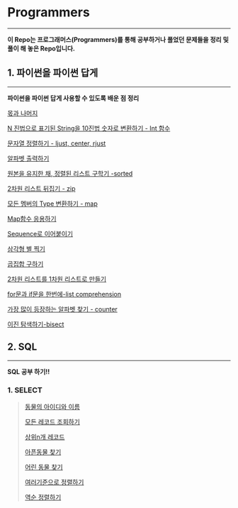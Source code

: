 # Programmers

--------------------

 **이 Repo는 프로그래머스(Programmers)를 통해 공부하거나 풀었던 문제들을 정리 및 풀이 해 놓은 Repo입니다.**



## 1. 파이썬을 파이썬 답게

-----------

**파이썬을 파이썬 답게 사용할 수 있도록 배운 점 정리**

[몫과 나머지](https://github.com/ujusy/Programmers/blob/master/%5BPYTHON%5D%EB%AA%AB%EA%B3%BC%20%EB%82%98%EB%A8%B8%EC%A7%80.md)

[N 진법으로 표기된 String을 10진법 숫자로 변환하기 - Int 함수](https://github.com/ujusy/Programmers/blob/master/%5BPYTHON%5DN%20%EC%A7%84%EB%B2%95%EC%9C%BC%EB%A1%9C%20%ED%91%9C%EA%B8%B0%EB%90%9C%20String%EC%9D%84%2010%EC%A7%84%EB%B2%95%20%EC%88%AB%EC%9E%90%EB%A1%9C%20%EB%B3%80%ED%99%98%ED%95%98%EA%B8%B0%20-Int%20%ED%95%A8%EC%88%98.md)

[문자열 정렬하기 - ljust, center, rjust](https://github.com/ujusy/Programmers/blob/master/%5BPYTHON%5D%EB%AC%B8%EC%9E%90%EC%97%B4%20%EC%A0%95%EB%A0%AC%ED%95%98%EA%B8%B0%20-%20ljust%2C%20center%2C%20rjust.md)

[알파벳 출력하기](https://github.com/ujusy/Programmers/blob/master/%5BPYTHON%5D%EC%95%8C%ED%8C%8C%EB%B2%B3%20%EC%B6%9C%EB%A0%A5%ED%95%98%EA%B8%B0.md)

[원본을 유지한 채, 정렬된 리스트 구학기 -sorted](https://github.com/ujusy/Programmers/blob/master/%5BPYTHON%5D%EC%9B%90%EB%B3%B8%EC%9D%84%20%EC%9C%A0%EC%A7%80%ED%95%9C%EC%B1%84%2C%20%EC%A0%95%EB%A0%AC%EB%90%9C%20%EB%A6%AC%EC%8A%A4%ED%8A%B8%20%EA%B5%AC%ED%95%98%EA%B8%B0%20-sorted.md)

[2차원 리스트 뒤집기 - zip](https://github.com/ujusy/Programmers/blob/master/%5BPYTHON%5D2%EC%B0%A8%EC%9B%90%20%EB%A6%AC%EC%8A%A4%ED%8A%B8%20%EB%92%A4%EC%A7%91%EA%B8%B0%20-%20zip.md)

[모든 멤버의 Type 변환하기 - map](https://github.com/ujusy/Programmers/blob/master/%5BPYTHON%5D%EB%AA%A8%EB%93%A0%20%EB%A9%A4%EB%B2%84%EC%9D%98%20Type%20%EB%B3%80%ED%99%98%ED%95%98%EA%B8%B0%20-%20map.md)

[Map함수 응용하기](https://github.com/ujusy/Programmers/blob/master/%5BPYTHON%5DMap%20%ED%95%A8%EC%88%98%20%EC%9D%91%EC%9A%A9%ED%95%98%EA%B8%B0.md)

[Sequence로 이어붙이기](https://github.com/ujusy/Programmers/blob/master/%5BPYTHON%5D%20Sequence%20%EB%A9%A4%EB%B2%84%EB%A5%BC%20%ED%95%98%EB%82%98%EB%A1%9C%20%EC%9D%B4%EC%96%B4%EB%B6%99%EC%9D%B4%EA%B8%B0-join.md)

[삼각형 별 찍기](https://github.com/ujusy/Programmers/blob/master/%5BPYTHON%5D%EC%82%BC%EA%B0%81%ED%98%95%20%EB%B3%84%EC%B0%8D%EA%B8%B0.md)

[곱집합 구하기](https://github.com/ujusy/Programmers/blob/master/%5BPYTHON%5D%EA%B3%B1%EC%A7%91%ED%95%A9%20%EA%B5%AC%ED%95%98%EA%B8%B0%20-product.md)

[2차원 리스트를 1차원 리스트로 만들기](https://github.com/ujusy/Programmers/blob/master/%5BPYTHON%5D2%EC%B0%A8%EC%9B%90%20%EB%A6%AC%EC%8A%A4%ED%8A%B8%EB%A5%BC%201%EC%B0%A8%EC%9B%90%20%EB%A6%AC%EC%8A%A4%ED%8A%B8%EB%A1%9C%20%EB%A7%8C%EB%93%A4%EA%B8%B0.md)

[for문과 if문을 한번에-list comprehension](https://github.com/ujusy/Programmers/blob/master/%5BPYTHON%5Dfor%20%EB%AC%B8%EA%B3%BC%20if%EB%AC%B8%EC%9D%84%20%ED%95%9C%EB%B2%88%EC%97%90.md)

[가장 많이 등장하는 알파벳 찾기 - counter](https://github.com/ujusy/Programmers/blob/master/%5BPYTHON%5D%EA%B0%80%EC%9E%A5%20%EB%A7%8E%EC%9D%B4%20%EB%93%B1%EC%9E%A5%ED%95%98%EB%8A%94%20%EC%95%8C%ED%8C%8C%EB%B2%B3%20%EC%B0%BE%EA%B8%B0.md)

[이진 탐색하기-bisect](https://github.com/ujusy/Programmers/blob/master/%5BPYTHON%5D%EC%9D%B4%EC%A7%84%20%ED%83%90%EC%83%89%ED%95%98%EA%B8%B0%20.md)



## 2. SQL

--------

**SQL 공부 하기!!**

### 1. SELECT 

>[동물의 아이디와 이름](https://github.com/ujusy/Programmers/blob/master/SQL/SELECT-%EB%8F%99%EB%AC%BC%EC%9D%98%20%EC%95%84%EC%9D%B4%EB%94%94%EC%99%80%20%EC%9D%B4%EB%A6%84.md)
>
>[모든 레코드 조회하기](https://github.com/ujusy/Programmers/blob/master/SQL/SELECT-%EB%AA%A8%EB%93%A0%20%EB%A0%88%EC%BD%94%EB%93%9C%20%EC%A1%B0%ED%9A%8C%ED%95%98%EA%B8%B0.md)
>
>[상위n개 레코드](https://github.com/ujusy/Programmers/blob/master/SQL/SELECT-%EC%83%81%EC%9C%84n%EA%B0%9C%20%EB%A0%88%EC%BD%94%EB%93%9C.md)
>
>[아픈동물 찾기](https://github.com/ujusy/Programmers/blob/master/SQL/SELECT-%EC%95%84%ED%94%88%EB%8F%99%EB%AC%BC%EC%B0%BE%EA%B8%B0.md)
>
>[어린 동물 찾기](https://github.com/ujusy/Programmers/blob/master/SQL/SELECT-%EC%96%B4%EB%A6%B0%20%EB%8F%99%EB%AC%BC%20%EC%B0%BE%EA%B8%B0.md)
>
>[여러기준으로 정렬하기](https://github.com/ujusy/Programmers/blob/master/SQL/SELECT-%EC%97%AC%EB%9F%AC%EA%B8%B0%EC%A4%80%EC%9C%BC%EB%A1%9C%20%EC%A0%95%EB%A0%AC%ED%95%98%EA%B8%B0.md)
>
>[역순 정렬하기](https://github.com/ujusy/Programmers/blob/master/SQL/SELECT-%EC%97%AD%EC%88%9C%EC%A0%95%EB%A0%AC%ED%95%98%EA%B8%B0.md)

